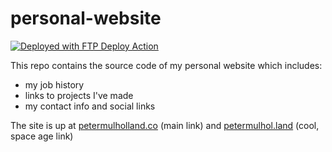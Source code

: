 # personal-website

[<img alt="Deployed with FTP Deploy Action" src="https://img.shields.io/badge/Deployed With-FTP DEPLOY ACTION-%3CCOLOR%3E?style=for-the-badge&color=0077b6">](https://github.com/SamKirkland/FTP-Deploy-Action)

This repo contains the source code of my personal website which includes:
 - my job history
 - links to projects I've made
 - my contact info and social links

The site is up at [petermulholland.co](https://petermulholland.co) (main link) and [petermulhol.land](petermulhol.land) (cool, space age link)
